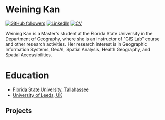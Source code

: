 # Weining Kan  

[![GitHub followers](https://img.shields.io/github/followers/your-username?label=Follow&style=social)](https://github.com/your-username)
[![LinkedIn](https://img.shields.io/badge/LinkedIn-My%20Profile-blue)](https://www.linkedin.com/in/weiningkan/)
[![CV](https://img.shields.io/badge/My-CV-orange)](https://drive.google.com/file/d/1IW1VzCAJp-DfTo843XOofNexhM60Tmd6/view?usp=sharing)


Weining Kan is a Master's student at the Florida State University in the Department of Geography, where she is an instructor of "GIS Lab" course and other research activities. 
Her research interest is in Geographic Information Systems, GeoAI, Spatial Analysis, Health Geography, and Spatial Accessibilities.

# Education
- [Florida State University, Tallahassee](https://www.fsu.edu)  
- [University of Leeds, UK](https://www.leeds.ac.uk/)  

## Projects


